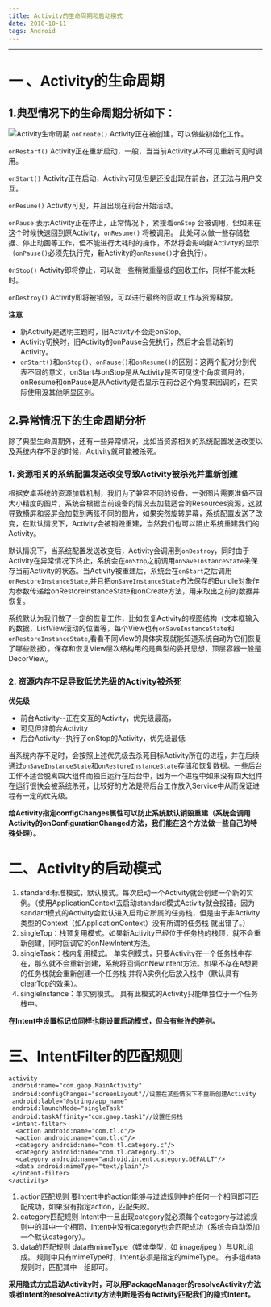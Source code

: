 ```yaml
---
title: Activity的生命周期和启动模式
date: 2016-10-11
tags: Android
---
```

-------

# 一 、Activity的生命周期
## 1.典型情况下的生命周期分析如下：
![Activity生命周期](http://autism-tl.cn/picture/activity%E7%94%9F%E5%91%BD%E5%91%A8%E6%9C%9F.png )
`onCreate()` Activity正在被创建，可以做些初始化工作。
<!-- more -->

`onRestart()` Activity正在重新启动，一般，当当前Activity从不可见重新可见时调用。

`onStart()` Activity正在启动，Activity可见但是还没出现在前台，还无法与用户交互。

`onResume()` Activity可见，并且出现在前台开始活动。


`onPause` 表示Activity正在停止，正常情况下，紧接着`onStop` 会被调用，但如果在这个时候快速回到原Activity，`onResume()` 将被调用。 此处可以做一些存储数据、停止动画等工作，但不能进行太耗时的操作，不然将会影响新Activity的显示（`onPause()`必须先执行完，新Activity的`onResume()`才会执行）。 

`0nStop()` Activity即将停止，可以做一些稍微重量级的回收工作，同样不能太耗时。

`onDestroy()` Activity即将被销毁，可以进行最终的回收工作与资源释放。

**注意**
+ 新Activity是透明主题时，旧Activity不会走onStop。
+ Activity切换时，旧Activity的onPause会先执行，然后才会启动新的         Activity。
+ `onStart()`和`onStop()`、`onPause()`和`onResume()`的区别：这两个配对分别代表不同的意义，onStart与onStop是从Activity是否可见这个角度调用的，onResume和onPause是从Activity是否显示在前台这个角度来回调的，在实际使用没其他明显区别。

## 2.异常情况下的生命周期分析
除了典型生命周期外，还有一些异常情况，比如当资源相关的系统配置发送改变以及系统内存不足的时候，Activity就可能被杀死。
### 1. 资源相关的系统配置发送改变导致Activity被杀死并重新创建
根据安卓系统的资源加载机制，我们为了兼容不同的设备，一张图片需要准备不同大小精度的图片，系统会根据当前设备的情况去加载适合的Resources资源，这就导致横屏和竖屏会加载到两张不同的图片，如果突然旋转屏幕，系统配置发送了改变，在默认情况下，Activity会被销毁重建，当然我们也可以阻止系统重建我们的Activity。

默认情况下，当系统配置发送改变后，Activity会调用到`onDestroy`，同时由于Activity在异常情况下终止，系统会在`onStop`之前调用`onSaveInstanceState`来保存当前Activity的状态。当Activity被重建后，系统会在`onStart`之后调用`onRestoreInstanceState`,并且把`onSaveInstanceState`方法保存的Bundle对象作为参数传递给onRestoreInstanceState和onCreate方法，用来取出之前的数据并恢复。

系统默认为我们做了一定的恢复工作，比如恢复Activity的视图结构（文本框输入的数据，ListView滚动的位置等，每个View也有`onSaveInstanceState`和`onRestoreInstanceState`,看看不同View的具体实现就能知道系统自动为它们恢复了哪些数据）。保存和恢复View层次结构用的是典型的委托思想，顶层容器一般是DecorView。
### 2. 资源内存不足导致低优先级的Activity被杀死
**优先级**
+ 前台Activity--正在交互的Activity，优先级最高，
+ 可见但非前台Activity
+ 后台Activity--执行了onStop的Activity，优先级最低

当系统内存不足时，会按照上述优先级去杀死目标Activity所在的进程，并在后续通过`onSaveInstanceState`和`onRestoreInstanceState`存储和恢复数据。一些后台工作不适合脱离四大组件而独自运行在后台中，因为一个进程中如果没有四大组件在运行很快会被系统杀死，比较好的方法是将后台工作放入Service中从而保证进程有一定的优先级。


**给Activity指定configChanges属性可以防止系统默认销毁重建（系统会调用Activity的onConfigurationChanged方法，我们能在这个方法做一些自己的特殊处理）。**
# 二、Activity的启动模式
1. standard:标准模式，默认模式。每次启动一个Activity就会创建一个新的实例。（使用ApplicationContext去启动standard模式Activity就会报错。因为sandard模式的Activity会默认进入启动它所属的任务栈，但是由于非Activity类型的Context（如ApplicationContext）没有所谓的任务栈 就出错了。）
2. singleTop：栈顶复用模式。如果新Activity已经位于任务栈的栈顶，就不会重新创建，同时回调它的onNewIntent方法。
3. singleTask：栈内复用模式。 单实例模式，只要Activity在一个任务栈中存在，那么就不会重新创建，系统将回调onNewIntent方法。如果不存在A想要的任务栈就会重新创建一个任务栈 并将A实例化后放入栈中（默认具有clearTop的效果）。
4. singleInstance：单实例模式。 具有此模式的Activity只能单独位于一个任务栈中。

**在Intent中设置标记位同样也能设置启动模式，但会有些许的差别。**
# 三、IntentFilter的匹配规则
```
activity
 android:name="com.gaop.MainActivity"
 android:configChanges="screenLayout"//设置在某些情况下不重新创建Activity
 android:lable="@string/app_name"
 android:launchMode="singleTask"
 android:taskAffinity="com.gaop.task1"//设置任务栈
 <intent-filter>
  <action android:name="com.tl.c"/>
  <action android:name="com.tl.d"/>
  <category android:name="com.tl.category.c"/>
  <category android:name="com.tl.category.d"/>
  <category android:name="android.intent.category.DEFAULT"/>
  <data android:mimeType="text/plain"/>
 </intent-filter>
</activity>
```
1. action匹配规则 要Intent中的action能够与过滤规则中的任何一个相同即可匹配成功，如果没有指定action，匹配失败。
2. category匹配规则 Intent中一旦出现category就必须每个category与过滤规则中的其中一个相同，Intent中没有category也会匹配成功（系统会自动添加一个默认category）。
3. data的匹配规则 data由mimeType（媒体类型，如 image/jpeg ）与URL组成。 规则中只有mimeType时，Intent必须是指定的mimeType。 有多组data规则时，匹配其中一组即可。

**采用隐式方式启动Activity时，可以用PackageManager的resolveActivity方法或者Intent的resolveActivity方法判断是否有Activity匹配我们的隐式Intent。**